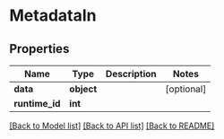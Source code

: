 # MetadataIn


## Properties
Name | Type | Description | Notes
------------ | ------------- | ------------- | -------------
**data** | **object** |  | [optional] 
**runtime_id** | **int** |  | 

[[Back to Model list]](../README.md#documentation-for-models) [[Back to API list]](../README.md#documentation-for-api-endpoints) [[Back to README]](../README.md)


